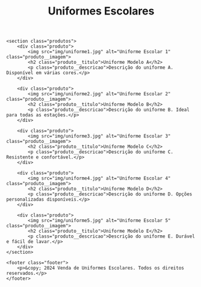 <!DOCTYPE html>
<html lang="pt-BR">

<head>
    <meta charset="UTF-8">
    <meta name="viewport" content="width=device-width, initial-scale=1.0">
    <title>Venda de Uniformes Escolares</title>
    <link rel="stylesheet" href="styles.css">
</head>

<body>
    <header class="header">
        <div class="header__container">
            <h1 class="header__titulo">Uniformes Escolares</h1>
        </div>
    </header>

    <section class="produtos">
        <div class="produto">
            <img src="img/uniforme1.jpg" alt="Uniforme Escolar 1" class="produto__imagem">
            <h2 class="produto__titulo">Uniforme Modelo A</h2>
            <p class="produto__descricao">Descrição do uniforme A. Disponível em várias cores.</p>
        </div>
        
        <div class="produto">
            <img src="img/uniforme2.jpg" alt="Uniforme Escolar 2" class="produto__imagem">
            <h2 class="produto__titulo">Uniforme Modelo B</h2>
            <p class="produto__descricao">Descrição do uniforme B. Ideal para todas as estações.</p>
        </div>
        
        <div class="produto">
            <img src="img/uniforme3.jpg" alt="Uniforme Escolar 3" class="produto__imagem">
            <h2 class="produto__titulo">Uniforme Modelo C</h2>
            <p class="produto__descricao">Descrição do uniforme C. Resistente e confortável.</p>
        </div>
        
        <div class="produto">
            <img src="img/uniforme4.jpg" alt="Uniforme Escolar 4" class="produto__imagem">
            <h2 class="produto__titulo">Uniforme Modelo D</h2>
            <p class="produto__descricao">Descrição do uniforme D. Opções personalizadas disponíveis.</p>
        </div>
        
        <div class="produto">
            <img src="img/uniforme5.jpg" alt="Uniforme Escolar 5" class="produto__imagem">
            <h2 class="produto__titulo">Uniforme Modelo E</h2>
            <p class="produto__descricao">Descrição do uniforme E. Durável e fácil de lavar.</p>
        </div>
    </section>

    <footer class="footer">
        <p>&copy; 2024 Venda de Uniformes Escolares. Todos os direitos reservados.</p>
    </footer>
</body>

</html>
